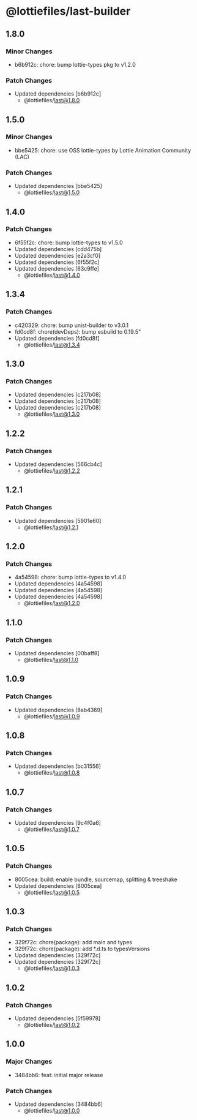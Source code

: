 # @lottiefiles/last-builder

## 1.8.0

### Minor Changes

- b6b912c: chore: bump lottie-types pkg to v1.2.0

### Patch Changes

- Updated dependencies [b6b912c]
  - @lottiefiles/last@1.8.0

## 1.5.0

### Minor Changes

- bbe5425: chore: use OSS lottie-types by Lottie Animation Community (LAC)

### Patch Changes

- Updated dependencies [bbe5425]
  - @lottiefiles/last@1.5.0

## 1.4.0

### Patch Changes

- 6f55f2c: chore: bump lottie-types to v1.5.0
- Updated dependencies [cdd475b]
- Updated dependencies [e2a3cf0]
- Updated dependencies [6f55f2c]
- Updated dependencies [63c9ffe]
  - @lottiefiles/last@1.4.0

## 1.3.4

### Patch Changes

- c420329: chore: bump unist-builder to v3.0.1
- fd0cd8f: chore(devDeps): bump esbuild to 0.19.5"
- Updated dependencies [fd0cd8f]
  - @lottiefiles/last@1.3.4

## 1.3.0

### Patch Changes

- Updated dependencies [c217b08]
- Updated dependencies [c217b08]
- Updated dependencies [c217b08]
  - @lottiefiles/last@1.3.0

## 1.2.2

### Patch Changes

- Updated dependencies [566cb4c]
  - @lottiefiles/last@1.2.2

## 1.2.1

### Patch Changes

- Updated dependencies [5901e60]
  - @lottiefiles/last@1.2.1

## 1.2.0

### Patch Changes

- 4a54598: chore: bump lottie-types to v1.4.0
- Updated dependencies [4a54598]
- Updated dependencies [4a54598]
- Updated dependencies [4a54598]
  - @lottiefiles/last@1.2.0

## 1.1.0

### Patch Changes

- Updated dependencies [00baff8]
  - @lottiefiles/last@1.1.0

## 1.0.9

### Patch Changes

- Updated dependencies [8ab4369]
  - @lottiefiles/last@1.0.9

## 1.0.8

### Patch Changes

- Updated dependencies [bc31556]
  - @lottiefiles/last@1.0.8

## 1.0.7

### Patch Changes

- Updated dependencies [9c4f0a6]
  - @lottiefiles/last@1.0.7

## 1.0.5

### Patch Changes

- 8005cea: build: enable bundle, sourcemap, splitting & treeshake
- Updated dependencies [8005cea]
  - @lottiefiles/last@1.0.5

## 1.0.3

### Patch Changes

- 329f72c: chore(package): add main and types
- 329f72c: chore(package): add \*.d.ts to typesVersions
- Updated dependencies [329f72c]
- Updated dependencies [329f72c]
  - @lottiefiles/last@1.0.3

## 1.0.2

### Patch Changes

- Updated dependencies [5f59978]
  - @lottiefiles/last@1.0.2

## 1.0.0

### Major Changes

- 3484bb6: feat: initial major release

### Patch Changes

- Updated dependencies [3484bb6]
  - @lottiefiles/last@1.0.0
